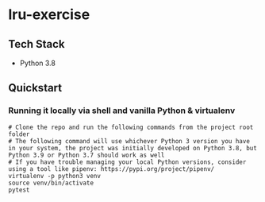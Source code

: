 # lru-exercise

## Tech Stack
- Python 3.8
 
## Quickstart
### Running it locally via shell and vanilla Python & virtualenv 
```shell script
# Clone the repo and run the following commands from the project root folder
# The following command will use whichever Python 3 version you have in your system, the project was initially developed on Python 3.8, but Python 3.9 or Python 3.7 should work as well 
# If you have trouble managing your local Python versions, consider using a tool like pipenv: https://pypi.org/project/pipenv/
virtualenv -p python3 venv
source venv/bin/activate
pytest
```